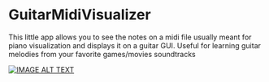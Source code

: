# GuitarMidiVisualizer
This little app allows you to see the notes on a midi file usually meant for piano visualization and displays it on a guitar GUI. Useful for learning guitar melodies from your favorite games/movies soundtracks

[![IMAGE ALT TEXT](http://img.youtube.com/vi/eBd87IjYvOo/0.jpg)](http://www.youtube.com/watch?v=eBd87IjYvOo "Video Title")
